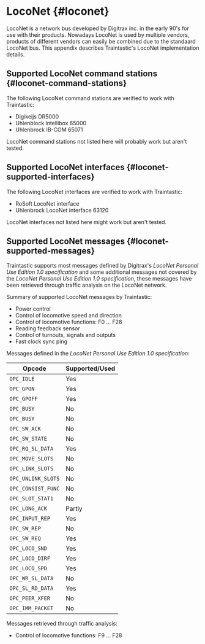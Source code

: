 # LocoNet {#loconet}

LocoNet is a network bus developed by Digitrax inc. in the early 90's for use with their products.
Nowadays LocoNet is used by multiple vendors, products of different vendors can easily be combined due to the standaard LocoNet bus.
This appendix describes Traintastic's LocoNet implementation details.

## Supported LocoNet command stations {#loconet-command-stations}

The following LocoNet command stations are verified to work with Traintastic:
- Digikeijs DR5000
- Uhlenblock Intellibox 65000
- Uhlenbrock IB-COM 65071

LocoNet command stations not listed here will probably work but aren't tested.

## Supported LocoNet interfaces {#loconet-supported-interfaces}

The following LocoNet interfaces are verified to work with Traintastic:
- RoSoft LocoNet interface
- Uhlenbrock LocoNet interface 63120

LocoNet interfaces not listed here might work but aren't tested.

## Supported LocoNet messages {#loconet-supported-messages}

Traintastic supports most messages defined by Digitrax's *LocoNet Personal Use Edition 1.0 specification* and
some additional messages not covered by the *LocoNet Personal Use Edition 1.0 specification*,
these messages have been retrieved through traffic analysis on the LocoNet network.

Summary of supported LocoNet messages by Traintastic:
- Power control
- Control of locomotive speed and direction
- Control of locomotive functions: F0 … F28
- Reading feedback sensor
- Control of turnouts, signals and outputs
- Fast clock sync ping

Messages defined in the *LocoNet Personal Use Edition 1.0 specification*:

| Opcode             | Supported/Used |
|--------------------|----------------|
| `OPC_IDLE`         | Yes            |
| `OPC_GPON`         | Yes            |
| `OPC_GPOFF`        | Yes            |
| `OPC_BUSY`         | No             |
| `OPC_BUSY`         | No             |
| `OPC_SW_ACK`       | No             |
| `OPC_SW_STATE`     | No             |
| `OPC_RQ_SL_DATA`   | Yes            |
| `OPC_MOVE_SLOTS`   | No             |
| `OPC_LINK_SLOTS`   | No             |
| `OPC_UNLINK_SLOTS` | No             |
| `OPC_CONSIST_FUNC` | No             |
| `OPC_SLOT_STAT1`   | No             |
| `OPC_LONG_ACK`     | Partly         |
| `OPC_INPUT_REP`    | Yes            |
| `OPC_SW_REP`       | No             |
| `OPC_SW_REQ`       | Yes            |
| `OPC_LOCO_SND`     | Yes            |
| `OPC_LOCO_DIRF`    | Yes            |
| `OPC_LOCO_SPD`     | Yes            |
| `OPC_WR_SL_DATA`   | No             |
| `OPC_SL_RD_DATA`   | Yes            |
| `OPC_PEER_XFER`    | No             |
| `OPC_IMM_PACKET`   | No             |

Messages retrieved through traffic analysis:
- Control of locomotive functions: F9 … F28
